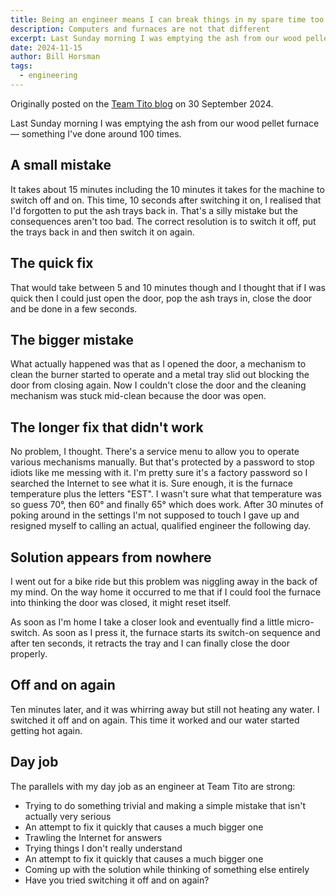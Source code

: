 ```yaml
---
title: Being an engineer means I can break things in my spare time too
description: Computers and furnaces are not that different
excerpt: Last Sunday morning I was emptying the ash from our wood pellet furnace — something I've done around 100 times
date: 2024-11-15
author: Bill Horsman
tags:
  - engineering
---
```


<i class="fa-solid fa-bullhorn"></i> Originally posted on the [Team Tito blog](https://blog.tito.io/posts/break-things-like-an-engineer) on 30 September 2024.

Last Sunday morning I was emptying the ash from our wood pellet furnace — something I've done around 100 times.

## A small mistake

It takes about 15 minutes including the 10 minutes it takes for the machine to switch off and on. This time, 10 seconds after switching it on, I realised that I'd forgotten to put the ash trays back in. That's a silly mistake but the consequences aren't too bad. The correct resolution is to switch it off, put the trays back in and then switch it on again.

## The quick fix

That would take between 5 and 10 minutes though and I thought that if I was quick then I could just open the door, pop the ash trays in, close the door and be done in a few seconds.

## The bigger mistake

What actually happened was that as I opened the door, a mechanism to clean the burner started to operate and a metal tray slid out blocking the door from closing again. Now I couldn't close the door and the cleaning mechanism was stuck mid-clean because the door was open.

## The longer fix that didn't work

No problem, I thought. There's a service menu to allow you to operate various mechanisms manually. But that's protected by a password to stop idiots like me messing with it. I'm pretty sure it's a factory password so I searched the Internet to see what it is. Sure enough, it is the furnace temperature plus the letters "EST". I wasn't sure what that temperature was so guess 70°, then 60° and finally 65° which does work. After 30 minutes of poking around in the settings I'm not supposed to touch I gave up and resigned myself to calling an actual, qualified engineer the following day.

## Solution appears from nowhere

I went out for a bike ride but this problem was niggling away in the back of my mind. On the way home it occurred to me that if I could fool the furnace into thinking the door was closed, it might reset itself.

As soon as I'm home I take a closer look and eventually find a little micro-switch. As soon as I press it, the furnace starts its switch-on sequence and after ten seconds, it retracts the tray and I can finally close the door properly.

## Off and on again

Ten minutes later, and it was whirring away but still not heating any water. I switched it off and on again. This time it worked and our water started getting hot again.

## Day job

The parallels with my day job as an engineer at Team Tito are strong:

- Trying to do something trivial and making a simple mistake that isn't actually very serious
- An attempt to fix it quickly that causes a much bigger one
- Trawling the Internet for answers
- Trying things I don't really understand
- An attempt to fix it quickly that causes a much bigger one
- Coming up with the solution while thinking of something else entirely
- Have you tried switching it off and on again?
